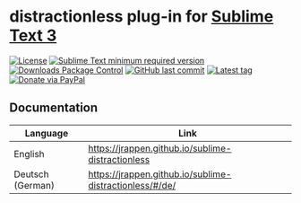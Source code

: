 # distractionless plug-in for [Sublime Text 3](https://www.sublimetext.com/3)

[![License](https://img.shields.io/github/license/jrappen/sublime-distractionless.svg?style=flat-square)](https://github.com/jrappen/sublime-distractionless/blob/master/LICENSE)
[![Sublime Text minimum required version](https://img.shields.io/badge/Sublime%20Text-Build%203124+-orange.svg?style=flat-square)](https://www.sublimetext.com)
[![Downloads Package Control](https://img.shields.io/packagecontrol/dt/distractionless.svg?style=flat-square)](https://packagecontrol.io/packages/distractionless)
[![GitHub last commit](https://img.shields.io/github/last-commit/jrappen/sublime-distractionless.svg?style=flat-square)](https://github.com/jrappen/sublime-distractionless/commits/master)
[![Latest tag](https://img.shields.io/github/tag/jrappen/sublime-distractionless.svg?style=flat-square)](https://github.com/jrappen/sublime-distractionless/tags)
[![Donate via PayPal](https://img.shields.io/badge/paypal.me-jrappen-009cde.svg?style=flat-square)](https://www.paypal.me/jrappen)

## Documentation

| Language         | Link                                                      |
|------------------|-----------------------------------------------------------|
| English          | <https://jrappen.github.io/sublime-distractionless>       |
| Deutsch (German) | <https://jrappen.github.io/sublime-distractionless/#/de/> |
